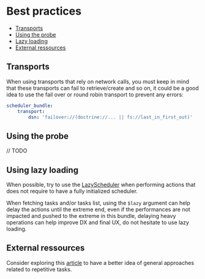 # Best practices

- [Transports](#Transports)
- [Using the probe](#using-the-probe)
- [Lazy loading](#using-lazy-loading)
- [External ressources](#external-ressources)

## Transports

When using transports that rely on network calls, you must keep in mind that these transports
can fail to retrieve/create and so on, it could be a good idea to use the fail over or round robin
transport to prevent any errors:

```yaml
scheduler_bundle:
    transport:
        dsn: 'failover://(doctrine://... || fs://last_in_first_out)'
```

## Using the probe

// TODO

## Using lazy loading

When possible, try to use the [LazyScheduler](lazy_loading.md#lazyscheduler) when performing actions
that does not require to have a fully initialized scheduler.

When fetching tasks and/or tasks list, using the `$lazy` argument can help delay the actions until 
the extreme end, even if the performances are not impacted and pushed to the extreme in this bundle,
delaying heavy operations can help improve DX and final UX, do not hesitate to use lazy loading.

## External ressources

Consider exploring this [article](https://www.endpoint.com/blog/2008/12/08/best-practices-for-cron)
to have a better idea of general approaches related to repetitive tasks.
